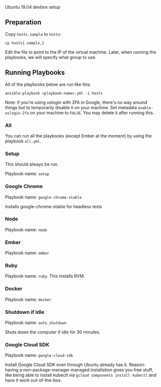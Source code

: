 Ubuntu 19.04 devbox setup

## Preparation

Copy `hosts.sample` to `hosts`:

```
cp hosts{.sample,}
```

Edit the file to point to the IP of the virtual machine. Later, when running the playbooks, we will specify what group to use.

## Running Playbooks

All of the playbooks below are run like this:

```
ansible-playbook <playbook-name>.yml -i hosts
```

Note: if you're using oslogin with 2FA in Google, there's no way around things but to temporarily disable it on your machine. Set metadata `enable-oslogin-2fa` on your machine to `FALSE`. You may delete it after running this.

### All

You can run all the playbooks (except Ember at the moment) by using the playbook `all.yml`.

### Setup

This should always be run.

Playbook name: `setup`

### Google Chrome

Playbook name: `google-chrome-stable`

Installs google-chrome-stable for headless tests

### Node

Playbook name: `node`

### Ember

Playbook name: `ember`

### Ruby

Playbook name: `ruby`. This installs RVM.

### Docker

Playbook name: `docker`

### Shutdown if Idle

Playbook name: `auto_shutdown`

Shuts down the computer if idle for 30 minutes.

### Google Cloud SDK

Playbook name: `google-cloud-sdk`

Install Google Cloud SDK even through Ubuntu already has it. Reason: having a non-package-manager managed installation gives you free stuff, like being able to install kubectl via `gcloud components install kubectl` and have it work out-of-the-box.